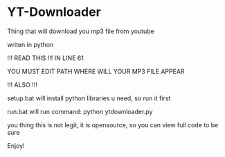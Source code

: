 # YT-Downloader
Thing that will download you mp3 file from youtube

writen in python

!!! READ THIS !!!
IN LINE 61

YOU MUST EDIT PATH WHERE WILL YOUR MP3 FILE APPEAR


!!! ALSO !!!

setup.bat will install python libraries u need, so run it first

run.bat will run command: python ytdownloader.py


you thing this is not legit, it is opensource, so you can view full code to be sure

Enjoy!
